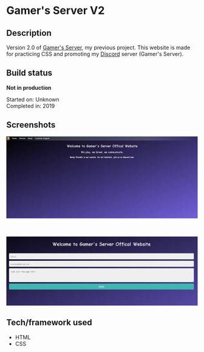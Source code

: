 # Gamer's Server V2

## Description

Version 2.0 of [Gamer's Server](https://github.com/yewyewXD/Gamer-s-Server-V1), my previous project. This website is made for practicing CSS and promoting my [Discord](https://discord.com/invite/tWEcP9z) server (Gamer's Server).

## Build status

**Not in production**

Started on: Unknown <br>
Completed in: 2019 <br>

## Screenshots

![Landing Page](https://github.com/yewyewXD/Gamer-s-Server-V2/blob/master/readme-images/landing.JPG?raw=true "Landing Page")

<br>

![Contact Form](https://github.com/yewyewXD/Gamer-s-Server-V2/blob/master/readme-images/contactForm.JPG?raw=true "Contact Form")

## Tech/framework used

- HTML
- CSS
